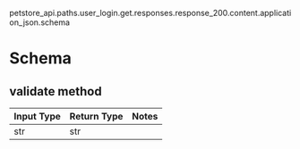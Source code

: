 petstore_api.paths.user_login.get.responses.response_200.content.application_json.schema
# Schema

## validate method
Input Type | Return Type | Notes
------------ | ------------- | -------------
str | str |
